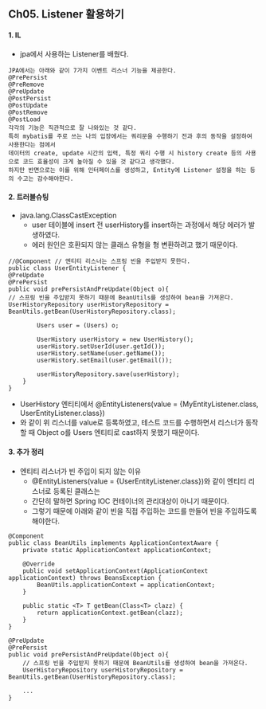 ## Ch05. Listener 활용하기
#### 1. IL
- jpa에서 사용하는 Listener를 배웠다.
```
JPA에서는 아래와 같이 7가지 이벤트 리스너 기능을 제공한다.
@PrePersist
@PreRemove
@PreUpdate
@PostPersist
@PostUpdate
@PostRemove
@PostLoad
각각의 기능은 직관적으로 잘 나와있는 것 같다.
특히 mybatis를 주로 쓰는 나의 입장에서는 쿼리문을 수행하기 전과 후의 동작을 설정하여 사용한다는 점에서
데이터의 create, update 시간의 입력, 특정 쿼리 수행 시 history create 등의 사용으로 코드 효율성이 크게 높아질 수 있을 것 같다고 생각했다.
하지만 반면으로는 이를 위해 인터페이스를 생성하고, Entity에 Listener 설정을 하는 등의 수고는 감수해야한다.
```

#### 2. 트러블슈팅
- java.lang.ClassCastException
  - user 테이블에 insert 전 userHistory를 insert하는 과정에서 해당 에러가 발생하였다.
  - 에러 원인은 호환되지 않는 클래스 유형을 형 변환하려고 했기 때문이다.
```
//@Component // 엔티티 리스너는 스프링 빈을 주입받지 못한다.
public class UserEntityListener {
@PreUpdate
@PrePersist
public void prePersistAndPreUpdate(Object o){
// 스프링 빈을 주입받지 못하기 때문에 BeanUtils를 생성하여 bean을 가져온다.
UserHistoryRepository userHistoryRepository = BeanUtils.getBean(UserHistoryRepository.class);

        Users user = (Users) o;

        UserHistory userHistory = new UserHistory();
        userHistory.setUserId(user.getId());
        userHistory.setName(user.getName());
        userHistory.setEmail(user.getEmail());

        userHistoryRepository.save(userHistory);
    }
}
```
- UserHistory 엔티티에서 @EntityListeners(value = {MyEntityListener.class, UserEntityListener.class})
- 와 같이 위 리스너를 value로 등록하였고, 테스트 코드를 수행하면서 리스너가 동작할 때 Object o를 Users 엔티티로 cast하지 못했기 때문이다.

#### 3. 추가 정리
- 엔티티 리스너가 빈 주입이 되지 않는 이유
  - @EntityListeners(value = {UserEntityListener.class})와 같이 엔티티 리스너로 등록된 클래스는
  - 간단히 말하면 Spring IOC 컨테이너의 관리대상이 아니기 때문이다.
  - 그렇기 때문에 아래와 같이 빈을 직접 주입하는 코드를 만들어 빈을 주입하도록 해야한다.
```
@Component
public class BeanUtils implements ApplicationContextAware {
    private static ApplicationContext applicationContext;

    @Override
    public void setApplicationContext(ApplicationContext applicationContext) throws BeansException {
        BeanUtils.applicationContext = applicationContext;
    }

    public static <T> T getBean(Class<T> clazz) {
        return applicationContext.getBean(clazz);
    }
}

@PreUpdate
@PrePersist
public void prePersistAndPreUpdate(Object o){
    // 스프링 빈을 주입받지 못하기 때문에 BeanUtils를 생성하여 bean을 가져온다.
    UserHistoryRepository userHistoryRepository = BeanUtils.getBean(UserHistoryRepository.class);
    
    ...
}
```

